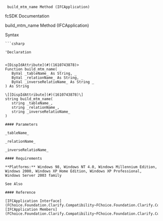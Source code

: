 ﻿     build_mtm_name Method (IFCApplication)                                                   

fcSDK Documentation

build_mtm_name Method (IFCApplication)

Syntax

```vbnet
```csharp

'Declaration
 

<[DispIdAttribute](#)(1610743878)>
Function build_mtm_name( _
   ByVal _tableName_ As String, _
   ByVal _relationName_ As String, _
   ByVal _inverseRelatioName_ As String _
) As String

\[[DispIdAttribute](#)(1610743878)\]
string build_mtm_name( 
   string _tableName_,
   string _relationName_,
   string _inverseRelatioName_
)

#### Parameters

_tableName_

_relationName_

_inverseRelatioName_

#### Requirements

**Platforms:** Windows 98, Windows NT 4.0, Windows Millennium Edition, Windows 2000, Windows XP Home Edition, Windows XP Professional, Windows Server 2003 family

See Also

#### Reference

[IFCApplication Interface](FChoice.Foundation.Clarify.Compatibility~FChoice.Foundation.Clarify.Compatibility.IFCApplication.md)  
[IFCApplication Members](FChoice.Foundation.Clarify.Compatibility~FChoice.Foundation.Clarify.Compatibility.IFCApplication_members.md)
